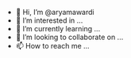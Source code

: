 - 👋 Hi, I’m @aryamawardi
- 👀 I’m interested in ...
- 🌱 I’m currently learning ...
- 💞️ I’m looking to collaborate on ...
- 📫 How to reach me ...

<!---
aryamawardi/aryamawardi is a ✨ special ✨ repository because its `README.md` (this file) appears on your GitHub profile.
You can click the Preview link to take a look at your changes.
--->
